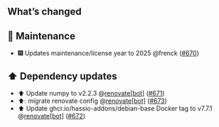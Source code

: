 ## What’s changed

## 🧰 Maintenance

- 🎆 Updates maintenance/license year to 2025 @frenck ([#670](https://github.com/hassio-addons/addon-jupyterlab/pull/670))

## ⬆️ Dependency updates

- ⬆️ Update numpy to v2.2.3 @[renovate[bot]](https://github.com/apps/renovate) ([#671](https://github.com/hassio-addons/addon-jupyterlab/pull/671))
- ⬆️: migrate renovate config @[renovate[bot]](https://github.com/apps/renovate) ([#673](https://github.com/hassio-addons/addon-jupyterlab/pull/673))
- ⬆️ Update ghcr.io/hassio-addons/debian-base Docker tag to v7.7.1 @[renovate[bot]](https://github.com/apps/renovate) ([#672](https://github.com/hassio-addons/addon-jupyterlab/pull/672))
